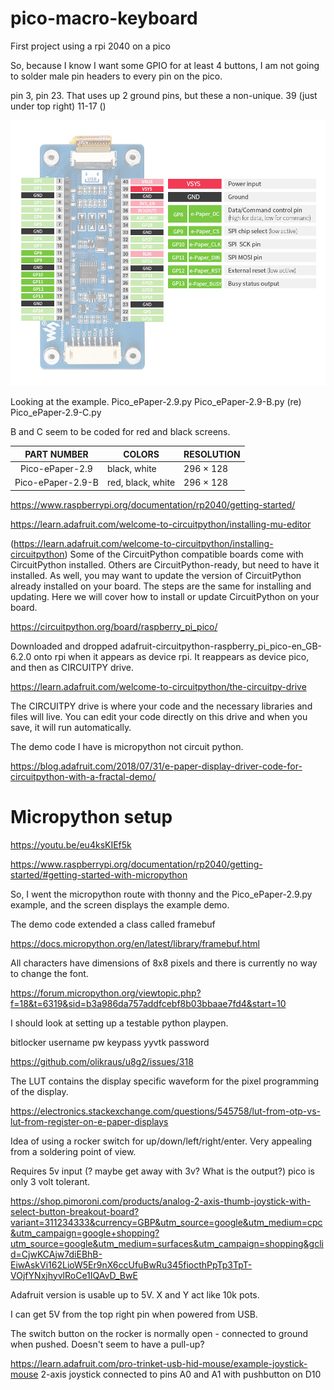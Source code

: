 # pico-macro-keyboard
First project using a rpi 2040 on a pico

So, because I know I want some GPIO for at least 4 buttons, I am not going to solder male pin headers to every pin on the pico.

pin 3, pin 23. That uses up 2 ground pins, but these a non-unique.
39 (just under top right)
11-17 ()

![Alt text](./Pico-ePaper-2.9-details-inter.jpg)

Looking at the example.
Pico_ePaper-2.9.py
Pico_ePaper-2.9-B.py (re)
Pico_ePaper-2.9-C.py

B and C seem to be coded for red and black screens.

| PART NUMBER 	| COLORS 	| RESOLUTION 	|
|:-:	|-	|-	|
| Pico-ePaper-2.9 	| black, white 	| 296 × 128 	|
| Pico-ePaper-2.9-B 	| red, black, white 	| 296 × 128 	|


https://www.raspberrypi.org/documentation/rp2040/getting-started/

https://learn.adafruit.com/welcome-to-circuitpython/installing-mu-editor

(https://learn.adafruit.com/welcome-to-circuitpython/installing-circuitpython)
Some of the CircuitPython compatible boards come with CircuitPython installed. Others are CircuitPython-ready, but need to have it installed. As well, you may want to update the version of CircuitPython already installed on your board. The steps are the same for installing and updating. Here we will cover how to install or update CircuitPython on your board.

https://circuitpython.org/board/raspberry_pi_pico/

Downloaded and dropped adafruit-circuitpython-raspberry_pi_pico-en_GB-6.2.0 onto rpi when it appears as device rpi.
It reappears as device pico, and then as CIRCUITPY drive.

https://learn.adafruit.com/welcome-to-circuitpython/the-circuitpy-drive

The CIRCUITPY drive is where your code and the necessary libraries and files will live. You can edit your code directly on this drive and when you save, it will run automatically. 

The demo code I have is micropython not circuit python.

https://blog.adafruit.com/2018/07/31/e-paper-display-driver-code-for-circuitpython-with-a-fractal-demo/

# Micropython setup # 

https://youtu.be/eu4ksKIEf5k

https://www.raspberrypi.org/documentation/rp2040/getting-started/#getting-started-with-micropython

So, I went the micropython route with thonny and the Pico_ePaper-2.9.py example, and the screen displays the example demo.

The demo code extended a class called framebuf

https://docs.micropython.org/en/latest/library/framebuf.html

All characters have dimensions of 8x8 pixels and there is currently no way to change the font.

https://forum.micropython.org/viewtopic.php?f=18&t=6319&sid=b3a986da757addfcebf8b03bbaae7fd4&start=10

I should look at setting up a testable python playpen.


bitlocker
username
pw
keypass
yyvtk password

https://github.com/olikraus/u8g2/issues/318

The LUT contains the display specific waveform for the pixel programming of the display.

https://electronics.stackexchange.com/questions/545758/lut-from-otp-vs-lut-from-register-on-e-paper-displays


Idea of using a rocker switch for up/down/left/right/enter.
Very appealing from a soldering point of view.

Requires 5v input (? maybe get away with 3v? What is the output?) pico is only 3 volt tolerant.

https://shop.pimoroni.com/products/analog-2-axis-thumb-joystick-with-select-button-breakout-board?variant=311234333&currency=GBP&utm_source=google&utm_medium=cpc&utm_campaign=google+shopping?utm_source=google&utm_medium=surfaces&utm_campaign=shopping&gclid=CjwKCAjw7diEBhB-EiwAskVi162LioW5Er9nX6ccUfuBwRu345fiocthPpTp3TpT-VOjfYNxjhyvlRoCe1IQAvD_BwE

Adafruit version is usable up to 5V.
X and Y act like 10k pots.

I can get 5V from the top right pin when powered from USB.

The switch button on the rocker is normally open - connected to ground when pushed. Doesn't seem to have a pull-up?

https://learn.adafruit.com/pro-trinket-usb-hid-mouse/example-joystick-mouse
2-axis joystick connected to pins A0 and A1 with pushbutton on D10

